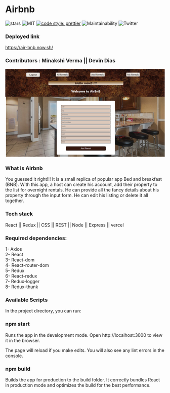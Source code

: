 # Airbnb

![stars](https://img.shields.io/github/stars/Minakshi-Verma/Air-bnb) ![MIT](https://img.shields.io/packagist/l/doctrine/orm.svg) [![code style: prettier](https://img.shields.io/badge/code_style-prettier-ff69b4.svg?style=flat-square)](https://github.com/prettier/prettier) ![Maintainability](https://api.codeclimate.com/v1/badges/39c95c84b11b91c11a7b/maintainability) ![Twitter](https://img.shields.io/twitter/url?style=social&url=https%3A%2F%2Ftwitter.com%2Fminakshi_12) 

### Deployed link 

https://air-bnb.now.sh/

### Contributors : Minakshi Verma || Devin Dias

<img src="./src/image/Screenshot (13).png" alt="desktop" width="600">
<br/>

### What is Airbnb
You guessed it right!!! It is a small replica of popular app Bed and breakfast (BNB). With this app, a host can create his account, add their property to the list for overnight rentals. He can provide all the fancy details about his property through the input form. He can edit his listing or delete it all together. 

### Tech stack
React || Redux || CSS || REST || Node || Express || vercel

### Required dependencies:
1- Axios <br />
2- React <br />
3- React-dom <br />
4- React-router-dom <br />
5- Redux <br />
6- React-redux <br /> 
7- Redux-logger <br />
8- Redux-thunk <br />

### Available Scripts
In the project directory, you can run:

### npm start
Runs the app in the development mode.
Open http://localhost:3000 to view it in the browser.

The page will reload if you make edits.
You will also see any lint errors in the console.

### npm build
Builds the app for production to the build folder.
It correctly bundles React in production mode and optimizes the build for the best performance.
